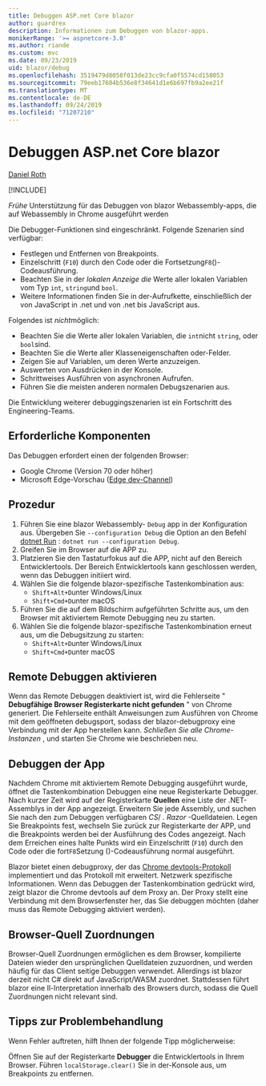 ```yaml
---
title: Debuggen ASP.net Core blazor
author: guardrex
description: Informationen zum Debuggen von blazor-apps.
monikerRange: '>= aspnetcore-3.0'
ms.author: riande
ms.custom: mvc
ms.date: 09/23/2019
uid: blazor/debug
ms.openlocfilehash: 3519479d8058f013de23cc9cfa0f5574cd158053
ms.sourcegitcommit: 79eeb17604b536e8f34641d1e6b697fb9a2ee21f
ms.translationtype: MT
ms.contentlocale: de-DE
ms.lasthandoff: 09/24/2019
ms.locfileid: "71207210"
---
```

# <a name="debug-aspnet-core-blazor"></a>Debuggen ASP.net Core blazor

[Daniel Roth](https://github.com/danroth27)

[!INCLUDE[](~/includes/blazorwasm-preview-notice.md)]

*Frühe* Unterstützung für das Debuggen von blazor Webassembly-apps, die auf Webassembly in Chrome ausgeführt werden

Die Debugger-Funktionen sind eingeschränkt. Folgende Szenarien sind verfügbar:

* Festlegen und Entfernen von Breakpoints.
* Einzelschritt (`F10`) durch den Code oder die Fortsetzung`F8`()-Codeausführung.
* Beachten Sie in der *lokalen Anzeige die* Werte aller lokalen Variablen vom Typ `int`, `string`und `bool`.
* Weitere Informationen finden Sie in der-Aufrufkette, einschließlich der von JavaScript in .net und von .net bis JavaScript aus.

Folgendes ist *nicht*möglich:

* Beachten Sie die Werte aller lokalen Variablen, die `int`nicht `string`, oder `bool`sind.
* Beachten Sie die Werte aller Klasseneigenschaften oder-Felder.
* Zeigen Sie auf Variablen, um deren Werte anzuzeigen.
* Auswerten von Ausdrücken in der Konsole.
* Schrittweises Ausführen von asynchronen Aufrufen.
* Führen Sie die meisten anderen normalen Debugszenarien aus.

Die Entwicklung weiterer debuggingszenarien ist ein Fortschritt des Engineering-Teams.

## <a name="prerequisites"></a>Erforderliche Komponenten

Das Debuggen erfordert einen der folgenden Browser:

* Google Chrome (Version 70 oder höher)
* Microsoft Edge-Vorschau ([Edge dev-Channel](https://www.microsoftedgeinsider.com))

## <a name="procedure"></a>Prozedur

1. Führen Sie eine blazor Webassembly- `Debug` app in der Konfiguration aus. Übergeben Sie `--configuration Debug` die Option an den Befehl [dotnet Run](/dotnet/core/tools/dotnet-run) : `dotnet run --configuration Debug`.
1. Greifen Sie im Browser auf die APP zu.
1. Platzieren Sie den Tastaturfokus auf die APP, nicht auf den Bereich Entwicklertools. Der Bereich Entwicklertools kann geschlossen werden, wenn das Debuggen initiiert wird.
1. Wählen Sie die folgende blazor-spezifische Tastenkombination aus:
   * `Shift+Alt+D`unter Windows/Linux
   * `Shift+Cmd+D`unter macOS
1. Führen Sie die auf dem Bildschirm aufgeführten Schritte aus, um den Browser mit aktiviertem Remote Debugging neu zu starten.
1. Wählen Sie die folgende blazor-spezifische Tastenkombination erneut aus, um die Debugsitzung zu starten:
   * `Shift+Alt+D`unter Windows/Linux
   * `Shift+Cmd+D`unter macOS

## <a name="enable-remote-debugging"></a>Remote Debuggen aktivieren

Wenn das Remote Debuggen deaktiviert ist, wird die Fehlerseite " **Debugfähige Browser Registerkarte nicht gefunden** " von Chrome generiert. Die Fehlerseite enthält Anweisungen zum Ausführen von Chrome mit dem geöffneten debugsport, sodass der blazor-debugproxy eine Verbindung mit der App herstellen kann. *Schließen Sie alle Chrome-Instanzen* , und starten Sie Chrome wie beschrieben neu.

## <a name="debug-the-app"></a>Debuggen der App

Nachdem Chrome mit aktiviertem Remote Debugging ausgeführt wurde, öffnet die Tastenkombination Debuggen eine neue Registerkarte Debugger. Nach kurzer Zeit wird auf der Registerkarte **Quellen** eine Liste der .NET-Assemblys in der App angezeigt. Erweitern Sie jede Assembly, und suchen Sie nach den zum Debuggen verfügbaren *CS*/ *. Razor* -Quelldateien. Legen Sie Breakpoints fest, wechseln Sie zurück zur Registerkarte der APP, und die Breakpoints werden bei der Ausführung des Codes angezeigt. Nach dem Erreichen eines halte Punkts wird ein Einzelschritt (`F10`) durch den Code oder die fort`F8`Setzung ()-Codeausführung normal ausgeführt.

Blazor bietet einen debugproxy, der das [Chrome devtools-Protokoll](https://chromedevtools.github.io/devtools-protocol/) implementiert und das Protokoll mit erweitert. Netzwerk spezifische Informationen. Wenn das Debuggen der Tastenkombination gedrückt wird, zeigt blazor die Chrome devtools auf dem Proxy an. Der Proxy stellt eine Verbindung mit dem Browserfenster her, das Sie debuggen möchten (daher muss das Remote Debugging aktiviert werden).

## <a name="browser-source-maps"></a>Browser-Quell Zuordnungen

Browser-Quell Zuordnungen ermöglichen es dem Browser, kompilierte Dateien wieder den ursprünglichen Quelldateien zuzuordnen, und werden häufig für das Client seitige Debuggen verwendet. Allerdings ist blazor derzeit nicht C# direkt auf JavaScript/WASM zuordnet. Stattdessen führt blazor eine Il-Interpretation innerhalb des Browsers durch, sodass die Quell Zuordnungen nicht relevant sind.

## <a name="troubleshooting-tip"></a>Tipps zur Problembehandlung

Wenn Fehler auftreten, hilft Ihnen der folgende Tipp möglicherweise:

Öffnen Sie auf der Registerkarte **Debugger** die Entwicklertools in Ihrem Browser. Führen `localStorage.clear()` Sie in der-Konsole aus, um Breakpoints zu entfernen.
